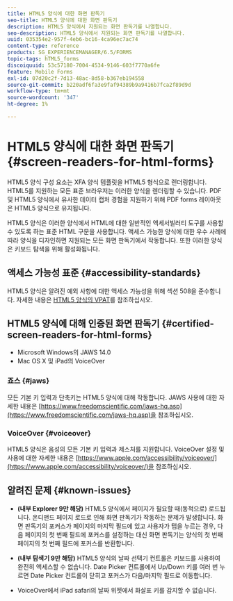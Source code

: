 ```yaml
---
title: HTML5 양식에 대한 화면 판독기
seo-title: HTML5 양식에 대한 화면 판독기
description: HTML5 양식에서 지원되는 화면 판독기를 나열합니다.
seo-description: HTML5 양식에서 지원되는 화면 판독기를 나열합니다.
uuid: 035354e2-957f-4eb6-bc16-4ca96ec7ac74
content-type: reference
products: SG_EXPERIENCEMANAGER/6.5/FORMS
topic-tags: hTML5_forms
discoiquuid: 53c57180-7004-4534-9146-603f7770a6fe
feature: Mobile Forms
exl-id: 07d20c2f-7d13-48ac-8d58-b367eb194558
source-git-commit: b220adf6fa3e9faf94389b9a9416b7fca2f89d9d
workflow-type: tm+mt
source-wordcount: '347'
ht-degree: 1%

---
```


# HTML5 양식에 대한 화면 판독기 {#screen-readers-for-html-forms}

HTML5 양식 구성 요소는 XFA 양식 템플릿을 HTML5 형식으로 렌더링합니다. HTML5를 지원하는 모든 표준 브라우저는 이러한 양식을 렌더링할 수 있습니다. PDF 및 HTML5 양식에서 유사한 데이터 캡처 경험을 지원하기 위해 PDF forms 레이아웃은 HTML5 양식으로 유지됩니다.

HTML5 양식은 이러한 양식에서 HTML에 대한 일반적인 액세서빌러티 도구를 사용할 수 있도록 하는 표준 HTML 구문을 사용합니다. 액세스 가능한 양식에 대한 우수 사례에 따라 양식을 디자인하면 지원되는 모든 화면 판독기에서 작동합니다. 또한 이러한 양식은 키보드 탐색을 위해 활성화됩니다.

## 액세스 가능성 표준 {#accessibility-standards}

HTML5 양식은 알려진 예외 사항에 대한 액세스 가능성을 위해 섹션 508을 준수합니다. 자세한 내용은 [HTML5 양식의 VPAT](https://www.adobe.com/mena_en/accessibility/compliance/livecycle-mobile-forms-es4-section-508-vpat.html)를 참조하십시오.

## HTML5 양식에 대해 인증된 화면 판독기 {#certified-screen-readers-for-html-forms}

* Microsoft Windows의 JAWS 14.0
* Mac OS X 및 iPad의 VoiceOver

### 죠스 {#jaws}

모든 기본 키 입력과 단축키는 HTML5 양식에 대해 작동합니다. JAWS 사용에 대한 자세한 내용은 [https://www.freedomscientific.com/jaws-hq.asp](https://www.freedomscientific.com/jaws-hq.asp)을 참조하십시오.

### VoiceOver {#voiceover}

HTML5 양식은 음성의 모든 기본 키 입력과 제스처를 지원합니다. VoiceOver 설정 및 사용에 대한 자세한 내용은 [https://www.apple.com/accessibility/voiceover/](https://www.apple.com/accessibility/voiceover/)을 참조하십시오.

## 알려진 문제 {#known-issues}

* **(내부 Explorer 9만 해당)**  HTML5 양식에서 페이지가 필요할 때(동적으로) 로드됩니다. 온디맨드 페이지 로드로 인해 화면 판독기가 작동하는 문제가 발생합니다. 화면 판독기의 포커스가 페이지의 마지막 필드에 있고 사용자가 탭을 누르는 경우, 다음 페이지의 첫 번째 필드에 포커스를 설정하는 대신 화면 판독기는 양식의 첫 번째 페이지의 첫 번째 필드에 포커스를 반환합니다.
* **(내부 탐색기 9만 해당)**  HTML5 양식의 날짜 선택기 컨트롤은 키보드를 사용하여 완전히 액세스할 수 없습니다. Date Picker 컨트롤에서 Up/Down 키를 여러 번 누르면 Date Picker 컨트롤이 닫히고 포커스가 다음/마지막 필드로 이동합니다.

* VoiceOver에서 iPad safari의 날짜 위젯에서 화살표 키를 감지할 수 없습니다.
